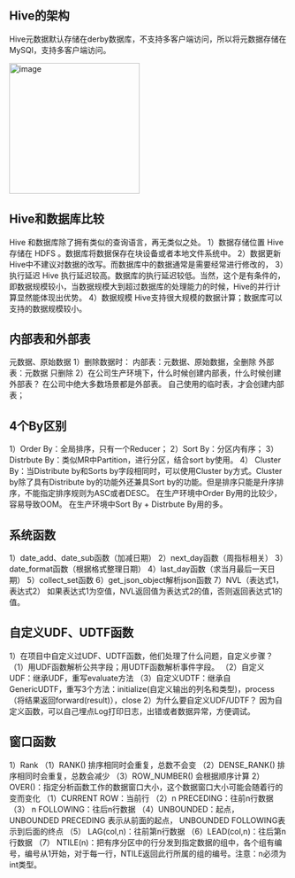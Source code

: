 ## Hive的架构

Hive元数据默认存储在derby数据库，不支持多客户端访问，所以将元数据存储在MySQl，支持多客户端访问。

<img width="236" alt="image" src="https://user-images.githubusercontent.com/34996528/164068515-09016e87-362d-4b98-a16f-585bc83668ae.png">


## Hive和数据库比较

Hive 和数据库除了拥有类似的查询语言，再无类似之处。
1）数据存储位置
Hive 存储在 HDFS 。数据库将数据保存在块设备或者本地文件系统中。
2）数据更新
Hive中不建议对数据的改写。而数据库中的数据通常是需要经常进行修改的， 
3）执行延迟
Hive 执行延迟较高。数据库的执行延迟较低。当然，这个是有条件的，即数据规模较小，当数据规模大到超过数据库的处理能力的时候，Hive的并行计算显然能体现出优势。
4）数据规模
Hive支持很大规模的数据计算；数据库可以支持的数据规模较小。


## 内部表和外部表

元数据、原始数据
1）删除数据时：
内部表：元数据、原始数据，全删除
外部表：元数据 只删除
2）在公司生产环境下，什么时候创建内部表，什么时候创建外部表？
在公司中绝大多数场景都是外部表。
自己使用的临时表，才会创建内部表；

## 4个By区别

1）Order By：全局排序，只有一个Reducer；
2）Sort By：分区内有序；
3）Distrbute By：类似MR中Partition，进行分区，结合sort by使用。
4） Cluster By：当Distribute by和Sorts by字段相同时，可以使用Cluster by方式。Cluster by除了具有Distribute by的功能外还兼具Sort by的功能。但是排序只能是升序排序，不能指定排序规则为ASC或者DESC。
在生产环境中Order By用的比较少，容易导致OOM。
在生产环境中Sort By + Distrbute By用的多。

## 系统函数

1）date_add、date_sub函数（加减日期）
2）next_day函数（周指标相关）
3）date_format函数（根据格式整理日期）
4）last_day函数（求当月最后一天日期）
5）collect_set函数
6）get_json_object解析json函数
7）NVL（表达式1，表达式2）
如果表达式1为空值，NVL返回值为表达式2的值，否则返回表达式1的值。

## 自定义UDF、UDTF函数

1）在项目中自定义过UDF、UDTF函数，他们处理了什么问题，自定义步骤？
（1）用UDF函数解析公共字段；用UDTF函数解析事件字段。
（2）自定义UDF：继承UDF，重写evaluate方法
（3）自定义UDTF：继承自GenericUDTF，重写3个方法：initialize(自定义输出的列名和类型)，process（将结果返回forward(result)），close
2）为什么要自定义UDF/UDTF？
因为自定义函数，可以自己埋点Log打印日志，出错或者数据异常，方便调试。

## 窗口函数

1）Rank
（1）RANK() 排序相同时会重复，总数不会变
（2）DENSE_RANK() 排序相同时会重复，总数会减少
（3）ROW_NUMBER() 会根据顺序计算
2） OVER()：指定分析函数工作的数据窗口大小，这个数据窗口大小可能会随着行的变而变化
（1）CURRENT ROW：当前行
（2）n PRECEDING：往前n行数据
（3） n FOLLOWING：往后n行数据
（4）UNBOUNDED：起点，UNBOUNDED PRECEDING 表示从前面的起点， UNBOUNDED FOLLOWING表示到后面的终点
（5） LAG(col,n)：往前第n行数据
（6）LEAD(col,n)：往后第n行数据
（7） NTILE(n)：把有序分区中的行分发到指定数据的组中，各个组有编号，编号从1开始，对于每一行，NTILE返回此行所属的组的编号。注意：n必须为int类型。







